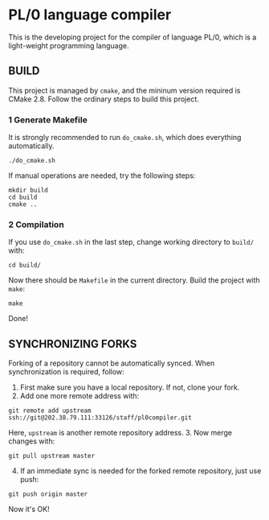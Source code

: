 # PL/0 language compiler

This is the developing project for the compiler of language PL/0, which is a light-weight programming language.

## BUILD

This project is managed by `cmake`, and the mininum version required is CMake 2.8. Follow the ordinary steps to build this project.

### 1 Generate Makefile
It is strongly recommended to run `do_cmake.sh`, which does everything automatically.
```
./do_cmake.sh
```

If manual operations are needed, try the following steps:
```
mkdir build
cd build
cmake ..
```

### 2 Compilation
If you use `do_cmake.sh` in the last step, change working directory to `build/` with:
```
cd build/
```

Now there should be `Makefile` in the current directory. Build the project with `make`:
```
make
```

Done!

## SYNCHRONIZING FORKS
Forking of a repository cannot be automatically synced. When synchronization is required, follow:

1. First make sure you have a local repository. If not, clone your fork.
2. Add one more remote address with:
```
git remote add upstream ssh://git@202.38.79.111:33126/staff/pl0compiler.git
```
Here, `upstream` is another remote repository address.
3. Now merge changes with:
```
git pull upstream master
```
4. If an immediate sync is needed for the forked remote repository, just use push:
```
git push origin master
```

Now it's OK!
